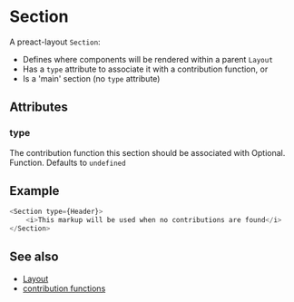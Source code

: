 # Section

A preact-layout `Section`:
* Defines where components will be rendered within a parent `Layout`
* Has a `type` attribute to associate it with a contribution function, or
* Is a 'main' section (no `type` attribute)

## Attributes
### type
The contribution function this section should be associated with
Optional. Function. Defaults to `undefined`

## Example
```js
<Section type={Header}>
	<i>This markup will be used when no contributions are found</i>
</Section>
```

## See also
* [Layout](Layout.md)
* [contribution functions](contribution-functions.md)

